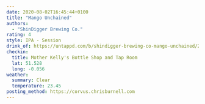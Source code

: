 ```yaml
---
date: 2020-08-02T16:45:44+0100
title: "Mango Unchained"
authors:
  - "ShinDigger Brewing Co."
rating: 4
style: IPA - Session
drink_of: https://untappd.com/b/shindigger-brewing-co-mango-unchained/2075986
checkin:
  title: Mother Kelly's Bottle Shop and Tap Room
  lat: 51.528
  long: -0.056
weather:
  summary: Clear
  temperature: 23.45
posting_method: https://corvus.chrisburnell.com
---
```


